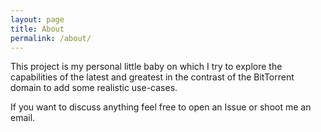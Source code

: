 ```yaml
---
layout: page
title: About
permalink: /about/
---
```


This project is my personal little baby on which I try to explore the capabilities of the latest and greatest in the contrast of the BitTorrent domain to add some realistic use-cases.

If you want to discuss anything feel free to open an Issue or shoot me an email.
